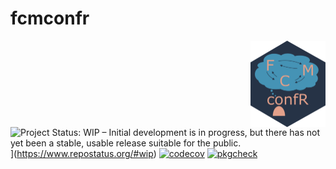 
# fcmconfr

<img src="man/figures/logo.png" align="right" height="138"/>

<!-- badges: start -->
![Project Status: WIP – Initial development is in progress, but there has not yet been a stable, usable release suitable for the public.](https://www.repostatus.org/badges/latest/wip.svg)](https://www.repostatus.org/#wip)
[![codecov](https://codecov.io/gh/bhroston/fcmconfr/graph/badge.svg?token=D83LF4TC8D)](https://codecov.io/gh/bhroston/fcmconfr)
[![pkgcheck](https://github.com/bhroston/fcmconfr.git/workflows/pkgcheck/badge.svg)](https://github.com/bhroston/fcmconfr.git/actions?query=workflow%3Apkgcheck)
<!-- badges: end -->
